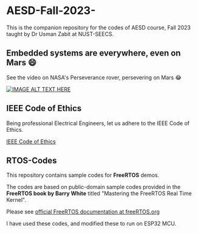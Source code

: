 # AESD-Fall-2023-
This is the companion repository for the codes of AESD course, Fall 2023 taught by Dr Usman Zabit at NUST-SEECS.

## Embedded systems are everywhere, even on Mars 😄
See the video on NASA's Perseverance rover, persevering on Mars :joy: 

[![IMAGE ALT TEXT HERE](https://img.youtube.com/vi/aQhElFs5B48/0.jpg)](https://www.youtube.com/watch?v=aQhElFs5B48)

## IEEE Code of Ethics
Being professional Electrical Engineers, let us adhere to the IEEE Code of Ethics.

[IEEE Code of Ethics](https://www.ieee.org/about/corporate/governance/p7-8.html)

## RTOS-Codes
This repository contains sample codes for **FreeRTOS** demos.

The codes are based on public-domain sample codes provided in the **FreeRTOS book by Barry White** titled "Mastering the FreeRTOS Real Time Kernel".

Please see [official FreeRTOS documentation at freeRTOS.org](https://www.freertos.org/Documentation/RTOS_book.html)

I have used these codes, and modified these to run on ESP32 MCU.
